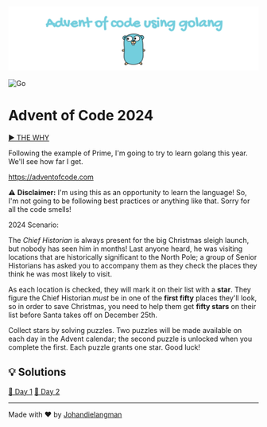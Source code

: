 ![banner](docs/images/banner.png)

![Go](https://img.shields.io/badge/go-%2300ADD8.svg?style=for-the-badge&logo=go&logoColor=white)

# Advent of Code 2024

[▶ THE WHY](https://www.youtube.com/watch?v=wf48XDnXtKI)

Following the example of Prime, I'm going to try to learn golang this year. We'll see how far I get.

https://adventofcode.com

⚠ **Disclaimer:** I'm using this as an opportunity to learn the language! So, I'm not going to be following best practices or anything like that. Sorry for all the code smells!

2024 Scenario:

The *Chief Historian* is always present for the big Christmas sleigh launch, but nobody has seen him in months! Last anyone heard, he was visiting locations that are historically significant to the North Pole; a group of Senior Historians has asked you to accompany them as they check the places they think he was most likely to visit.

As each location is checked, they will mark it on their list with a **star**. They figure the Chief Historian *must* be in one of the **first fifty** places they'll look, so in order to save Christmas, you need to help them get **fifty stars** on their list before Santa takes off on December 25th.

Collect stars by solving puzzles. Two puzzles will be made available on each day in the Advent calendar; the second puzzle is unlocked when you complete the first. Each puzzle grants one star. Good luck!

## 💡 Solutions

[📆 Day 1](/solutions/day_1/)
[📆 Day 2](/solutions/day_2/)

---

Made with ❤️ by [Johandielangman](https://github.com/Johandielangman)